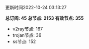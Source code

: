 更新时间2022-10-24 03:13:27

**总订阅: 45**
**总节点: 2153**
**有效节点: 355**
- v2ray节点: 167
- trojan节点: 36
- ss节点: 152
